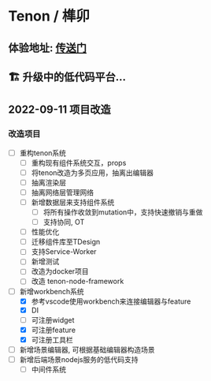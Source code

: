 # Tenon / 榫卯

## 体验地址: [传送门](https://doctorwu.club/tenon)

## 🏗️ 升级中的低代码平台...

<!-- ### TODO
- [x] 表单物料 -0
- [x] 展示型组件物料 -0
- [x] 接入方SDK -1
- [x] 真机预览 -1.5
- [ ] 根据基础组件构建复杂组件 -2
- [ ] 页面与布局分离 -3
- [x] For逻辑组件
- [x] If 逻辑组件
- [x] 组件属性绑定解决方案 - tenonPropsBinding及runtimeBinding
- [ ] 弹窗解决方案 -4
- [x] tenon组件状态解决方案 - 物料初始自带状态运行时存储，页面级别状态持久化存储
- [x] tenon组件方法解决方案 - 抽离tenon-event模块，存在于页面级别，可被组件调用 -->


## 2022-09-11 项目改造

### 改造项目

- [ ] 重构tenon系统
  - [ ] 重构现有组件系统交互，props
  - [ ] 将tenon改造为多页应用，抽离出编辑器
  - [ ] 抽离渲染层
  - [ ] 抽离网络层管理网络
  - [ ] 新增数据层来支持组件系统
    - [ ] 将所有操作收敛到mutation中，支持快速撤销与重做
    - [ ] 支持协同, OT
  - [ ] 性能优化
  - [ ] 迁移组件库至TDesign
  - [ ] 支持Service-Worker
  - [ ] 新增测试
  - [ ] 改造为docker项目
  - [ ] 改造 tenon-node-framework
- [ ] 新增workbench系统
  - [x] 参考vscode使用workbench来连接编辑器与feature
  - [x] DI
  - [ ] 可注册widget
  - [x] 可注册feature
  - [x] 可注册工具栏
- [ ] 新增场景编辑器, 可根据基础编辑器构造场景
- [ ] 新增后端场景nodejs服务的低代码支持
  - [ ] 中间件系统